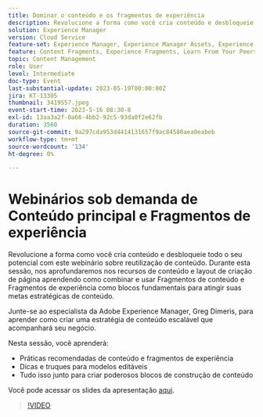 ```yaml
---
title: Dominar o conteúdo e os fragmentos de experiência
description: Revolucione a forma como você cria conteúdo e desbloqueie todo o seu potencial com este webinário sobre reutilização de conteúdo.
solution: Experience Manager
version: Cloud Service
feature-set: Experience Manager, Experience Manager Assets, Experience Manager Sites
feature: Content Fragments, Experience Fragments, Learn From Your Peers
topic: Content Management
role: User
level: Intermediate
doc-type: Event
last-substantial-update: 2023-05-19T00:00:00Z
jira: KT-13305
thumbnail: 3419557.jpeg
event-start-time: 2023-5-16 08:30-8
exl-id: 13aa3a2f-0a66-4bb2-92c5-93da0f2e62fb
duration: 3560
source-git-commit: 9a297cda953d4414131657f9ac84580aea0eabeb
workflow-type: tm+mt
source-wordcount: '134'
ht-degree: 0%

---
```


# Webinários sob demanda de Conteúdo principal e Fragmentos de experiência

Revolucione a forma como você cria conteúdo e desbloqueie todo o seu potencial com este webinário sobre reutilização de conteúdo. Durante esta sessão, nos aprofundaremos nos recursos de conteúdo e layout de criação de página aprendendo como combinar e usar Fragmentos de conteúdo e Fragmentos de experiência como blocos fundamentais para atingir suas metas estratégicas de conteúdo.

Junte-se ao especialista da Adobe Experience Manager, Greg Dimeris, para aprender como criar uma estratégia de conteúdo escalável que acompanhará seu negócio.

Nesta sessão, você aprenderá:

* Práticas recomendadas de conteúdo e fragmentos de experiência
* Dicas e truques para modelos editáveis
* Tudo isso junto para criar poderosos blocos de construção de conteúdo

Você pode acessar os slides da apresentação [aqui](../../assets/experience-manager/may2023/mastering-content-and-experience-fragments/AEM_Content_fragments_and_Experience_Fragments_Webinar_Session_Final.pdf).

>[!VIDEO](https://video.tv.adobe.com/v/3419557/?learn=on)
